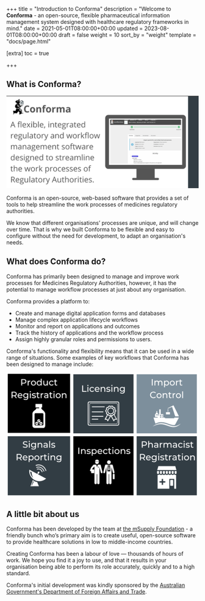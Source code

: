 +++
title = "Introduction to Conforma"
description = "Welcome to **Conforma** - an open-source, flexible pharmaceutical information management system designed with healthcare regulatory frameworks in mind."
date = 2021-05-01T08:00:00+00:00
updated = 2023-08-01T08:00:00+00:00
draft = false
weight = 10
sort_by = "weight"
template = "docs/page.html"

[extra]
toc = true

+++

## What is Conforma?

![header](/docs/about/demo/about1.png)

Conforma is an open-source, web-based software that provides a set of tools to help streamline the work processes of medicines regulatory authorities.

We know that different organisations’ processes are unique, and will change over time. That is why we built Conforma to be flexible and easy to configure without the need for development, to adapt an organisation's needs.
 

## What does Conforma do?

Conforma has primarily been designed to manage and improve work processes for Medicines Regulatory Authorities, however, it has the potential to manage workflow processes at just about any organisation.

Conforma provides a platform to:
* Create and manage digital application forms and databases
* Manage complex application lifecycle workflows
* Monitor and report on applications and outcomes
* Track the history of applications and the workflow process
* Assign highly granular roles and permissions to users.

Conforma's functionality and flexibility means that it can be used in a wide range of situations. Some examples of key workflows that Conforma has been designed to manage include:

![Examples uses of Conforma](/docs/about/demo/ww.png)


## A little bit about us

Conforma has been developed by the team at [the mSupply Foundation](https://msupply.foundation/about) - a friendly bunch who’s primary aim is to create useful, open-source software to provide healthcare solutions in low to middle-income countries.

Creating Conforma has been a labour of love — thousands of hours of work. We hope you find it a joy to use, and that it results in your organisation being able to perform its role accurately, quickly and to a high standard.

Conforma's initial development was kindly sponsored by the [Australian Government's Department of Foreign Affairs and Trade](https://www.dfat.gov.au/).
